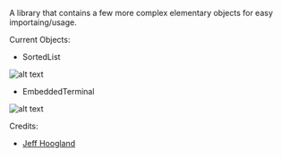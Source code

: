 A library that contains a few more complex elementary objects for easy importaing/usage.

Current Objects:
- SortedList 

![alt text](http://www.enlightenment.org/ss/e-54ca732d234554.38449904.png "SortedList")
- EmbeddedTerminal 

![alt text](https://www.enlightenment.org/ss/e-54ca23811cf6e3.06249212.png "EmbeddedTerminal") 

Credits: 
- [Jeff Hoogland](http://www.jeffhoogland.com/)
